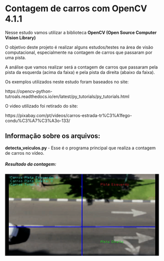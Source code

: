 # Contagem de carros com OpenCV 4.1.1

<p> Nesse estudo vamos utilizar a biblioteca <b> OpenCV (Open Source Computer Vision Library) </b> </p>

<p> O objetivo deste projeto é realizar alguns estudos/testes na área de visão computacional, especialmente na contagem de carros que passaram por uma pista. </p>

<p> A análise que vamos realizar será a contagem de carros que passaram pela pista da esquerda (acima da faixa) e pela pista da direita (abaixo da faixa). </p>

<p> Os exemplos utilizados neste estudo foram baseados no site: </p>

<p>https://opencv-python-tutroals.readthedocs.io/en/latest/py_tutorials/py_tutorials.html</p>

<p> O video utilizado foi retirado do site: </p>
<p>https://pixabay.com/pt/videos/carros-estrada-tr%C3%A1fego-condu%C3%A7%C3%A3o-133/</p>

## Informação sobre os arquivos:
<p> <b>detecta_veiculos.py </b> - Esse é o programa principal que realiza a contagem de carros no vídeo. </p>


##### Resultado da contagem:

![exemplo_contagem_carros](exemplo_contagem_carros.gif)
